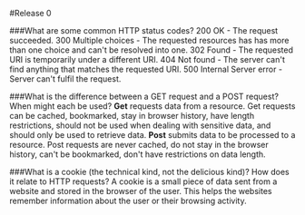 #Release 0

###What are some common HTTP status codes?
200 OK - The request succeeded.
300 Multiple choices - The requested resources has has more than one choice and can't be resolved into one.
302 Found - The requested URI is temporarily under a different URI.
404 Not found - The server can't find anything that matches the requested URI.
500 Internal Server error - Server can't fulfil the request.

###What is the difference between a GET request and a POST request? When might each be used?
**Get** requests data from a resource. Get requests can be cached, bookmarked, stay in browser history, have length 
restrictions, should not be used when dealing with sensitive data, and should only be used to retrieve data.
**Post** submits data to be processed to a resource. Post requests are never cached, do not stay in the browser
history, can't be bookmarked, don't have restrictions on data length.

###What is a cookie (the technical kind, not the delicious kind)? How does it relate to HTTP requests?
A cookie is a small piece of data sent from a website and stored in the browser of the user. This helps the 
websites remember information about the user or their browsing activity.



